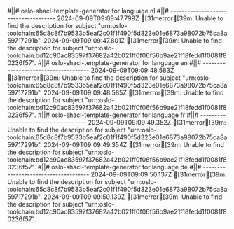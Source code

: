 #||# oslo-shacl-template-generator for language nl
#||# -------------------------------------
2024-09-09T09:09:47.799Z [31merror[39m: Unable to find the description for subject "urn:oslo-toolchain:65d8c8f7b9533b5eaf2c01f1f490f5d323e01e6873a98072b75ca8a59717291b".
2024-09-09T09:09:47.801Z [31merror[39m: Unable to find the description for subject "urn:oslo-toolchain:bd12c90ac83597f37682a42b021ff0f06f56b9ae21f18fedd1f0081f80236f57".
#||# oslo-shacl-template-generator for language en
#||# -------------------------------------
2024-09-09T09:09:48.583Z [31merror[39m: Unable to find the description for subject "urn:oslo-toolchain:65d8c8f7b9533b5eaf2c01f1f490f5d323e01e6873a98072b75ca8a59717291b".
2024-09-09T09:09:48.585Z [31merror[39m: Unable to find the description for subject "urn:oslo-toolchain:bd12c90ac83597f37682a42b021ff0f06f56b9ae21f18fedd1f0081f80236f57".
#||# oslo-shacl-template-generator for language fr
#||# -------------------------------------
2024-09-09T09:09:49.352Z [31merror[39m: Unable to find the description for subject "urn:oslo-toolchain:65d8c8f7b9533b5eaf2c01f1f490f5d323e01e6873a98072b75ca8a59717291b".
2024-09-09T09:09:49.354Z [31merror[39m: Unable to find the description for subject "urn:oslo-toolchain:bd12c90ac83597f37682a42b021ff0f06f56b9ae21f18fedd1f0081f80236f57".
#||# oslo-shacl-template-generator for language de
#||# -------------------------------------
2024-09-09T09:09:50.137Z [31merror[39m: Unable to find the description for subject "urn:oslo-toolchain:65d8c8f7b9533b5eaf2c01f1f490f5d323e01e6873a98072b75ca8a59717291b".
2024-09-09T09:09:50.139Z [31merror[39m: Unable to find the description for subject "urn:oslo-toolchain:bd12c90ac83597f37682a42b021ff0f06f56b9ae21f18fedd1f0081f80236f57".
